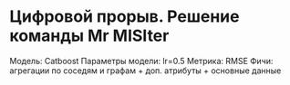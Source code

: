 # Цифровой прорыв. Решение команды Mr MISIter

Модель: Catboost
Параметры модели: lr=0.5
Метрика: RMSE
Фичи: агрегации по соседям и графам + доп. атрибуты + основные данные 